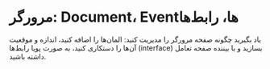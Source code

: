 # مرورگر: Document، Eventها، رابط‌ها 

یاد بگیرید چگونه صفحه مرورگر را مدیریت کنید: المان‌ها را اضافه کنید، اندازه و موقعیت آن‌ها را دستکاری کنید، به صورت پویا رابط‌ها (interface) بسازید و با بیننده صفحه تعامل داشته باشید.
